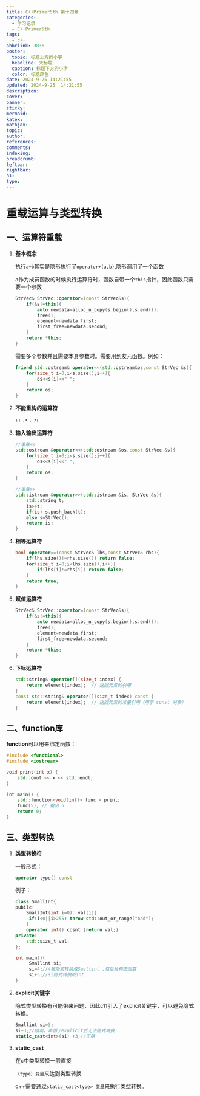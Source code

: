 ```yaml
---
title: C++Primer5th 第十四章
categories:
  - 学习记录
  - C++Primer5th
tags:
  - c++
abbrlink: 3836
poster:
  topic: 标题上方的小字
  headline: 大标题
  caption: 标题下方的小字
  color: 标题颜色
date: 2024-9-25 14:21:55
updated: 2024-9-25  14:21:55
description:
cover:
banner:
sticky:
mermaid:
katex:
mathjax:
topic:
author:
references:
comments:
indexing:
breadcrumb:
leftbar:
rightbar:
h1:
type:
---
```

# 重载运算与类型转换
## 一、运算符重载

1. **基本概念**

   执行`a+b`其实是隐形执行了`operator+(a,b)`,隐形调用了一个函数

   a作为成员函数的时候执行运算符时，函数自带一个`this`指针，因此函数只需要一个参数

   ```cpp
   StrVec& StrVec::operator=(const StrVec&s){
       if(&s!=this){
           auto newdata=alloc_n_copy(s.begin(),s.end());
           free();
           element=newdata.first;
           first_free=newdata.second;
       }
       return *this;
   }
   ```

   需要多个参数并且需要本身参数时。需要用到友元函数。例如：

   ```cpp
   friend std::ostream& operator<<(std::ostream&os,const StrVec &s){
       for(size_t i=0;i<s.size();i++){
           os<<s[i]<<" ";
       }
       return os;
   }
   ```

2. **不能重构的运算符**

   `::` `.*` `.` `?:`

3. **输入输出运算符**

   ```cpp
   //重载<<
   std::ostream &operator<<(std::ostream &os,const StrVec &s){
       for(size_t i=0;i<s.size();i++){
           os<<s[i]<<" ";
       }
       return os;
   }
   
   //重载>>
   std::istream &operator>>(std::istream &is, StrVec &s){
       std::string t;
       is>>t;
       if(is) s.push_back(t);
       else s=StrVec();
       return is;
   }
   ```

4. **相等运算符**

   ```cpp
   bool operator==(const StrVec& lhs,const StrVec& rhs){
       if(lhs.size()!=rhs.size()) return false;
       for(size_t i=0;i<lhs.size();i++){
           if(lhs[i]!=rhs[i]) return false;
       }
       return true;
   }
   ```

5. **赋值运算符**

   ```cpp
   StrVec& StrVec::operator=(const StrVec&s){
       if(&s!=this){
           auto newdata=alloc_n_copy(s.begin(),s.end());
           free();
           element=newdata.first;
           first_free=newdata.second;
       }
       return *this;
   }
   ```

6. **下标运算符**

   ```cpp
   std::string& operator[](size_t index) {
       return element[index];  // 返回元素的引用
   }
   const std::string& operator[](size_t index) const {
       return element[index];  // 返回元素的常量引用（用于 const 对象）
   }
   ```

## 二、function库

**function**可以用来绑定函数：

```cpp
#include <functional>
#include <iostream>

void print(int x) {
    std::cout << x << std::endl;
}

int main() {
    std::function<void(int)> func = print;
    func(5); // 输出 5
    return 0;
}
```

## 三、类型转换

1. **类型转换符**

   一般形式：

   ```cpp
   operator type() const
   ```

   例子：

   ```cpp
   class SmallInt{
   pubilc:
       SmallInt(int i=0): val(i){
   		if(i<0||i>255) throw std::out_or_range("bad");
       }
       operator int() cosnt {return val;}
   private:
       std::size_t val;
   };
   
   int main(){
        Smallint si;
        si=4;//4被隐式转换成Smallint ,然后给构造函数
        si+3;//si隐式转换成int
   }
   ```

2. **explicit关键字**

   隐式类型转换有可能带来问题，因此c11引入了explicit关键字，可以避免隐式转换。

   ```cpp
   Smallint si=3;
   si+3;//错误，声明了explicit后无法隐式转换
   static_cast<int>(si) +3;//正确
   ```

   

3. **static_cast**

   在c中类型转换一般直接

   `（type）变量`来达到类型转换

   c++需要通过`static_cast<type> 变量`来执行类型转换。







 